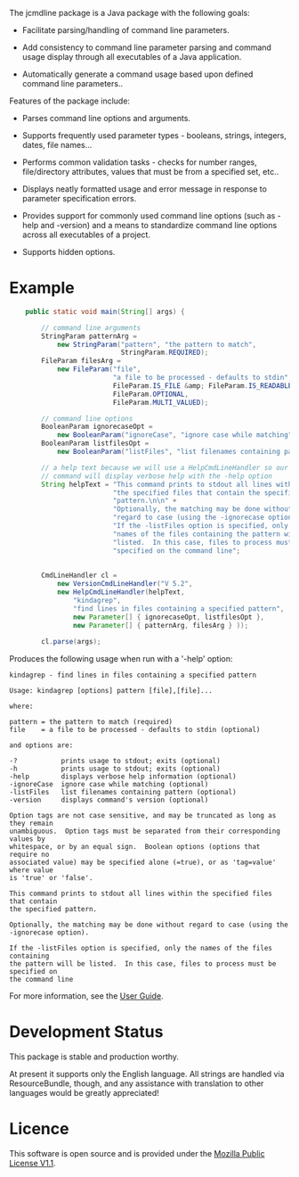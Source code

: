 The jcmdline package is a Java package with the following goals: 

* Facilitate parsing/handling of command line parameters.

* Add consistency to command line parameter parsing and command usage display through all executables of a Java application.

* Automatically generate a command usage based upon defined command line parameters..

Features of the package include: 

* Parses command line options and arguments.

* Supports frequently used parameter types - booleans, strings, integers, dates, file names...

* Performs common validation tasks - checks for number ranges, file/directory attributes, values that must be from a specified set, etc..

* Displays neatly formatted usage and error message in response to parameter specification errors.

* Provides support for commonly used command line options (such as -help and -version) and a means to standardize command line options across all executables of a project.

* Supports hidden options.

# Example

```java
    public static void main(String[] args) {

        // command line arguments
        StringParam patternArg =
            new StringParam("pattern", "the pattern to match",
                            StringParam.REQUIRED);
        FileParam filesArg =
            new FileParam("file",
                          "a file to be processed - defaults to stdin",
                          FileParam.IS_FILE &amp; FileParam.IS_READABLE,
                          FileParam.OPTIONAL,
                          FileParam.MULTI_VALUED);

        // command line options
        BooleanParam ignorecaseOpt =
            new BooleanParam("ignoreCase", "ignore case while matching");
        BooleanParam listfilesOpt = 
            new BooleanParam("listFiles", "list filenames containing pattern");

        // a help text because we will use a HelpCmdLineHandler so our
        // command will display verbose help with the -help option
        String helpText = "This command prints to stdout all lines within " +
                          "the specified files that contain the specified " +
                          "pattern.\n\n" + 
                          "Optionally, the matching may be done without " +
                          "regard to case (using the -ignorecase option).\n\n" +                          
                          "If the -listFiles option is specified, only the " + 
                          "names of the files containing the pattern will be " +                 
                          "listed.  In this case, files to process must be " +
                          "specified on the command line";
                         
                        
        CmdLineHandler cl =
            new VersionCmdLineHandler("V 5.2",
            new HelpCmdLineHandler(helpText,
                "kindagrep",
                "find lines in files containing a specified pattern",
                new Parameter[] { ignorecaseOpt, listfilesOpt },
                new Parameter[] { patternArg, filesArg } ));
                
        cl.parse(args);
```

Produces the following usage when run with a '-help' option:

```
kindagrep - find lines in files containing a specified pattern

Usage: kindagrep [options] pattern [file],[file]...

where:

pattern = the pattern to match (required)
file    = a file to be processed - defaults to stdin (optional)

and options are:

-?           prints usage to stdout; exits (optional)
-h           prints usage to stdout; exits (optional)
-help        displays verbose help information (optional)
-ignoreCase  ignore case while matching (optional)
-listFiles   list filenames containing pattern (optional)
-version     displays command's version (optional)

Option tags are not case sensitive, and may be truncated as long as they remain
unambiguous.  Option tags must be separated from their corresponding values by
whitespace, or by an equal sign.  Boolean options (options that require no
associated value) may be specified alone (=true), or as 'tag=value' where value
is 'true' or 'false'.

This command prints to stdout all lines within the specified files that contain
the specified pattern.

Optionally, the matching may be done without regard to case (using the
-ignorecase option).

If the -listFiles option is specified, only the names of the files containing
the pattern will be listed.  In this case, files to process must be specified on
the command line
```

For more information, see the [User Guide](docs/apidocs/jcmdline/doc-files/userguide.html).

# Development Status

This package is stable and production worthy.

At present it supports only the English language. All strings
are handled via ResourceBundle, though, and any assistance with
translation to other languages would be greatly appreciated!

# Licence

This software is open source and is provided under the [Mozilla Public License V1.1](http://www.mozilla.org/MPL/).
